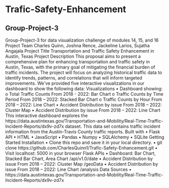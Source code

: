 # Trafic-Safety-Enhancement

<h2>Group-Project-3</h2>
Group-Project-3 for data visualization challenge of modules 14, 15, and 16
Project Team
Charles Quinn, Joshna Rence, Jackeline Larios, Sujatha Angajala
Project Title
Transportation and Traffic Safety Enhancement in Austin, Texas
Project Description
This proposal aims to present a comprehensive plan for enhancing transportation and traffic safety in Austin, Texas, with the primary goal of mitigating the financial burden of traffic incidents. The project will focus on analyzing historical traffic data to identify trends, patterns, and correlations that will inform targeted improvements.
We've provided five interactive visualizations in our dashboard to show the following data:
Visualizations
•	Dashboard showing:
o	Total Traffic Counts From 2018 - 2022: Bar Chart
o	Traffic Counts by Time Period From 2018 – 2022: Stacked Bar Chart
o	Traffic Counts by Hour From 2018 – 2022: Line Chart
•	Accident Distribution by issue From 2018 – 2022: Cluster Map
•	Accident Distribution by issue From 2018 – 2022: Line Chart
This interactive dashboard explores the https://data.austintexas.gov/Transportation-and-Mobility/Real-Time-Traffic-Incident-Reports/dx9v-zd7x dataset. This data set contains traffic incident information from the Austin-Travis County traffic reports.
Built with
•	Flask API
•	HTML
•	JavaScript
•	Pandas
•	Numpy
•	SQLAlchemy
•	SQLite
Getting Started
Installation
•	Clone this repo and save it in your local directory.
•	git clone https://github.com/CharlesQuinn1/Trafic-Safety-Enhancement.git
•	Visit localhost: 5000 in your browser
Flask APIs
•	Dashboard: Bar Chart, Stacked Bar Chart, Area Chart /api/v1.0/date
•	Accident Distribution by issue From 2018 – 2022: Cluster Map /geoData
•	Accident Distribution by issue From 2018 – 2022: Line Chart /analysis
Data Sources
•	https://data.austintexas.gov/Transportation-and-Mobility/Real-Time-Traffic-Incident-Reports/dx9v-zd7x
